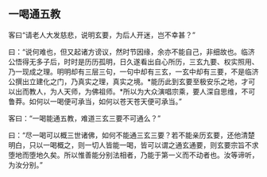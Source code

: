 ##  一喝通五教

客曰“请老人大发慈悲，说明玄要，为后人开迷，岂不幸甚？”

曰：“说何难也，但又起诸方谤议，然时节因缘，余亦不能自己，非细故也。临济公悟得无多子后，时时是历历孤明，日久遂看出自心所历，三玄九要、权实照用、乃一现成之理。明明却有三层三句，一句中却有三玄，一玄中却有三要，不是临济公撰出立建化之门，乃真实之理，真实之境。*能历此到玄要至极安乐之地，才可以出而教人，为人天师，为佛祖师。*所以为大众演唱宗乘，要人深自思维，不可鲁莽。如何以一喝便可承当，如何以苍天苍天便可承当。”

客曰：“一喝能通五教，难道三玄三要不可通么？”

曰：“尽一喝可以概三世诸佛，如何不能通三玄三要？若不能亲历玄要，还他清楚明白，只以一喝概之，则一切人皆能一喝，皆可以谓之通玄通要，则玄要宗旨不求堕地而堕地久矣。所以惟善能分别法相者，乃能于第一义而不动者也。汝等谛听，为汝分别。”

